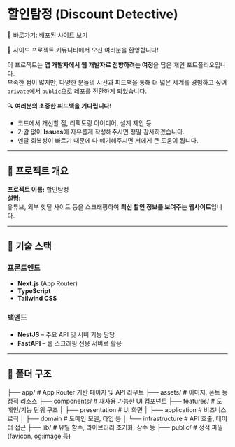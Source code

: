 # 할인탐정 (Discount Detective)
[🚀 바로가기: 배포된 사이트 보기](https://discount.kingnaristudio.store/)

🎉 사이드 프로젝트 커뮤니티에서 오신 여러분을 환영합니다!

이 프로젝트는 **앱 개발자에서 웹 개발자로 전향하려는 여정**을 담은 개인 포트폴리오입니다.  
부족한 점이 많지만, 다양한 분들의 시선과 피드백을 통해 더 넓은 세계를 경험하고 싶어  
`private`에서 `public`으로 레포를 전환하게 되었습니다.

🔍 **여러분의 소중한 피드백을 기다립니다!**  
- 코드에서 개선할 점, 리팩토링 아이디어, 설계 제안 등  
- 가감 없이 **Issues**에 자유롭게 작성해주시면 정말 감사하겠습니다.
- 멘탈 회복성이 빠르기 때문에 다 얘기해주시면 저에게 큰 도움이 됩니다. 

---

## 📌 프로젝트 개요

**프로젝트 이름:** 할인탐정  
**설명:**  
유튜브, 외부 핫딜 사이트 등을 스크래핑하여 **최신 할인 정보를 보여주는 웹사이트**입니다.

---

## 🧱 기술 스택

### 프론트엔드
- **Next.js** (App Router)
- **TypeScript**
- **Tailwind CSS**

### 백엔드
- **NestJS** – 주요 API 및 서버 기능 담당
- **FastAPI** – 웹 스크래핑 전용 서버로 활용

---

## 📁 폴더 구조

├── app/ # App Router 기반 페이지 및 API 라우트
├── assets/ # 이미지, 폰트 등 정적 리소스
├── components/ # 재사용 가능한 UI 컴포넌트
├── features/ # 도메인/기능 단위 구조
│ ├── presentation # UI 화면
│ ├── application # 비즈니스 로직
│ ├── domain # 도메인 모델, 타입 등
│ └── infrastructure # API 호출, 데이터 접근
├── lib/ # 유틸 함수, 라이브러리 초기화, 상수 등
├── public/ # 정적 파일 (favicon, og:image 등)





